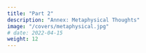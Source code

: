 ```yaml
---
title: "Part 2"
description: "Annex: Metaphysical Thoughts"
image: "/covers/metaphysical.jpg"
# date: 2022-04-15
weight: 12
---
```

